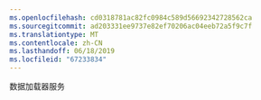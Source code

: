 ```yaml
---
ms.openlocfilehash: cd0318781ac82fc0984c589d56692342728562ca
ms.sourcegitcommit: ad203331ee9737e82ef70206ac04eeb72a5f9c7f
ms.translationtype: MT
ms.contentlocale: zh-CN
ms.lasthandoff: 06/18/2019
ms.locfileid: "67233834"
---
```

数据加载器服务